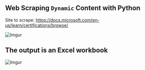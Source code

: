 ## Web Scraping `Dynamic` Content with Python

Site to scrape: https://docs.microsoft.com/en-us/learn/certifications/browse/

![Imgur](https://imgur.com/PHDG6FM.jpg)

## The output is an Excel workbook
![Imgur](https://imgur.com/c6waxog.jpg)
